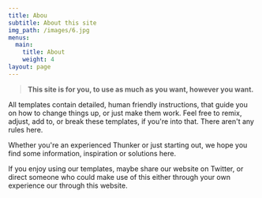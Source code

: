 ```yaml
---
title: Abou
subtitle: About this site
img_path: /images/6.jpg
menus:
  main:
    title: About
    weight: 4
layout: page
---
```

> **This site is for you, to use as much as you want, however you want.**

All templates contain detailed, human friendly instructions, that guide you on how to change things up, or just make them work. Feel free to remix, adjust, add to, or break these templates, if you're into that. There aren't any rules here. 



Whether you're an experienced Thunker or just starting out, we hope you find some information, inspiration or solutions here. 



If you enjoy using our templates, maybe share our website on Twitter, or direct someone who could make use of this either through your own experience our through this website.